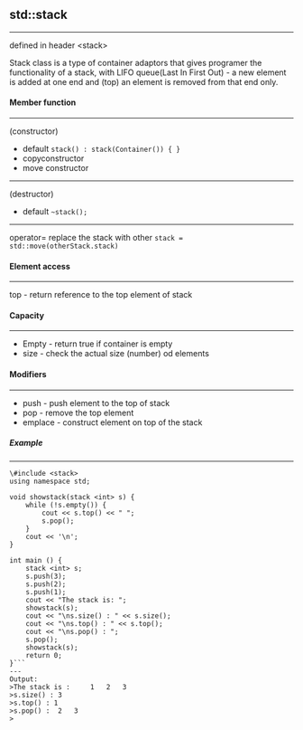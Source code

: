 ## std::stack
---
defined in header \<stack\>


Stack class is a type of container adaptors that gives programer the functionality of a stack, with LIFO queue(Last In First Out) - a new element is added at one end and (top) an element is removed from that end only.

#### Member function
---
(constructor) 
* default ```stack() : stack(Container()) { } ```
* copyconstructor
* move constructor
---
(destructor)
* default ```~stack();```
---
operator=
replace the stack with other
```stack = std::move(otherStack.stack)```


#### Element access
---
top - return reference to the top element of stack

#### Capacity
---
* Empty - return true if container is empty
* size - check the actual size (number) od elements

#### Modifiers
---
* push - push element to the top of stack
* pop - remove the top element
* emplace - construct element on top of the stack


##### Example
---
```\#include <iostream>
\#include <stack>
using namespace std; 
  
void showstack(stack <int> s) { 
    while (!s.empty()) { 
        cout << s.top() << " "; 
        s.pop(); 
    } 
    cout << '\n'; 
} 
  
int main () { 
    stack <int> s; 
    s.push(3); 
    s.push(2); 
    s.push(1);  
    cout << "The stack is: "; 
    showstack(s);
    cout << "\ns.size() : " << s.size(); 
    cout << "\ns.top() : " << s.top(); 
    cout << "\ns.pop() : "; 
    s.pop(); 
    showstack(s); 
    return 0; 
}```
---
Output:
>The stack is : 	1	2	3
>s.size() : 3
>s.top() : 1
>s.pop() : 	2	3
>
